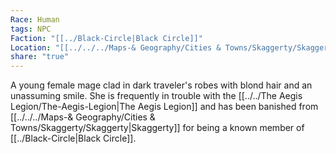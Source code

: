 ```yaml
---
Race: Human
tags: NPC
Faction: "[[../Black-Circle|Black Circle]]"
Location: "[[../../../Maps-& Geography/Cities & Towns/Skaggerty/Skaggerty|Skaggerty]] (Region)"
share: "true"
---
```


A young female mage clad in dark traveler's robes with blond hair and an unassuming smile. She is frequently in trouble with the [[../../The Aegis Legion/The-Aegis-Legion|The Aegis Legion]] and has been banished from [[../../../Maps-& Geography/Cities & Towns/Skaggerty/Skaggerty|Skaggerty]] for being a known member of [[../Black-Circle|Black Circle]].